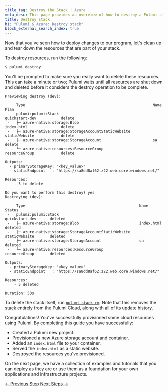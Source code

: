 ```yaml
---
title_tag: Destroy the Stack | Azure
meta_desc: This page provides an overview of how to destroy a Pulumi stack of an Azure project.
title: Destroy stack
h1: "Pulumi & Azure: Destroy stack"
block_external_search_index: true
---
```


Now that you've seen how to deploy changes to our program, let's clean up and tear down the resources that are part of your stack.

To destroy resources, run the following:

```bash
$ pulumi destroy
```

You'll be prompted to make sure you really want to delete these resources. This can take a minute or two; Pulumi waits until all resources are shut down and deleted before it considers the destroy operation to be complete.

```
Previewing destroy (dev):

     Type                                                         Name                     Plan
 -   pulumi:pulumi:Stack                                          quickstart-dev           delete
 -   ├─ azure-native:storage:Blob                                 index.html               delete
 -   ├─ azure-native:storage:StorageAccountStaticWebsite          staticWebsite            delete
 -   ├─ azure-native:storage:StorageAccount                       sa                       delete
 -   └─ azure-native:resources:ResourceGroup                      resourceGroup            delete

Outputs:
  - primaryStorageKey: "<key_value>"
  - staticEndpoint   : "https://sa8dd8af62.z22.web.core.windows.net/"

Resources:
    - 5 to delete

Do you want to perform this destroy? yes
Destroying (dev):

     Type                                                   Name                Status
 -   pulumi:pulumi:Stack                                    quickstart-dev      deleted
 -   ├─ azure-native:storage:Blob                           index.html          deleted
 -   ├─ azure-native:storage:StorageAccountStaticWebsite    staticWebsite       deleted
 -   ├─ azure-native:storage:StorageAccount                 sa                  deleted
 -   └─ azure-native:resources:ResourceGroup                resourceGroup       deleted

Outputs:
  - primaryStorageKey: "<key_value>"
  - staticEndpoint   : "https://sa8dd8af62.z22.web.core.windows.net/"

Resources:
    - 5 deleted

Duration: 53s
```

To delete the stack itself, run [`pulumi stack rm`](/docs/cli/commands/pulumi_stack_rm). Note that this removes the stack
entirely from the Pulumi Cloud, along with all of its update history.

Congratulations! You've successfully provisioned some cloud resources using Pulumi. By completing this guide you have successfully:

- Created a Pulumi new project.
- Provisioned a new Azure storage account and container.
- Added an `index.html` file to your container.
- Served the `index.html` as a static website.
- Destroyed the resources you've provisioned.

On the next page, we have a collection of examples and tutorials that you can deploy as they are or use them as a foundation for your own applications and infrastructure projects.

<div class="mt-6">
    <a data-track="previous-step" class="btn btn-secondary" href="/docs/clouds/azure/get-started/deploy-changes-b/">&larr; Previous Step</a>
    <a data-track="next-step" class="btn" href="/docs/clouds/azure/get-started/next-steps/">Next Steps &rarr;</a>
</div>
